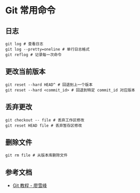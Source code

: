 # Git 常用命令

## 日志

```
git log # 查看日志
git log --pretty=oneline # 单行日志格式
git reflog # 记录每一次命令
```

## 更改当前版本

```
git reset --hard HEAD^ # 回退到上一个版本
git reset --hard <commit_id> # 回退到特定 commit_id 对应版本
```

## 丢弃更改

```
git checkout -- file # 丢弃工作区修改
git reset HEAD file # 丢弃暂存区修改
```

## 删除文件

```
git rm file # 从版本库删除文件
```

## 参考文档

* [Git 教程 - 廖雪峰](http://www.liaoxuefeng.com/wiki/0013739516305929606dd18361248578c67b8067c8c017b000)